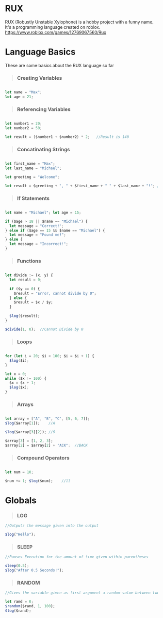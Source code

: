 # RUX
RUX (Robustly Unstable Xylophone) is a hobby project with a funny name. It's a programming language created on roblox.
https://www.roblox.com/games/12769067560/Rux


# Language Basics
These are some basics about the RUX language so far

> ### Creating Variables

```js

let name = "Max";
let age = 21;

```


> ### Referencing Variables

```js

let number1 = 20;
let number2 = 50;

let result = ($number1 + $number2) * 2;   //Result is 140

```

> ### Concatinating Strings

```js

let first_name = "Max";
let last_name = "Michael";

let greeting = "Welcome";

let result = $greeting + ", " + $first_name + " " + $last_name + "!"; //Welcome, Max Michael!

```

> ### If Statements

```js

let name = "Michael"; let age = 15;

if ($age > 18 || $name == "Michael") {
  let message = "Correct!";
} else if ($age == 15 && $name == "Michael") {
  let message = "Found me!";
} else {
  let message = "Incorrect!";
}

```

> ### Functions

```js

let divide := (x, y) {
  let result = 0;
  
  if ($y == 0) {
    $result = "Error, cannot divide by 0";
  } else {
    $result = $x / $y;
  }
  
  $log($result);
}

$divide(1, 0);  //Cannot Divide by 0

```

> ### Loops

```js

for (let i = 20; $i < 100; $i = $i + 1) {
  $log($i);
}

let x = 0;
while ($x != 100) {
  $x = $x + 1;
  $log($x);
}

```

> ### Arrays

```js

let array = ["A", "B", "C", [5, 6, 7]];
$log($array[1]);    //A

$log($array[3][2]); //6

$array[3] = [1, 2, 3];
$array[2] = $array[2] + "ACK";  //BACK

```

> ### Compound Operators

```js

let num = 10;

$num += 1; $log($num);    //11

```

# Globals

> ### LOG

```js
//Outputs the message given into the output

$log("Hello");
```

> ### SLEEP

```js
//Pauses Execution for the amount of time given within parentheses

sleep(0.5);
$log("After 0.5 Seconds!");
```

> ### RANDOM

```js
//Gives the variable given as first argument a random value between two limits

let rand = 0;
$random($rand, 1, 100);
$log($rand);
```
